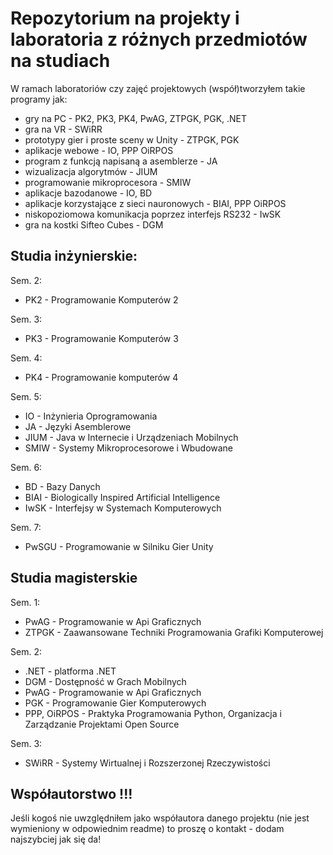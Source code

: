 # Repozytorium na projekty i laboratoria z różnych przedmiotów na studiach

W ramach laboratoriów czy zajęć projektowych (współ)tworzyłem takie programy jak:
- gry na PC - PK2, PK3, PK4, PwAG, ZTPGK, PGK, .NET
- gra na VR - SWiRR
- prototypy gier i proste sceny w Unity - ZTPGK, PGK
- aplikacje webowe - IO, PPP OiRPOS
- program z funkcją napisaną a asemblerze - JA
- wizualizacja algorytmów - JIUM
- programowanie mikroprocesora - SMIW
- aplikacje bazodanowe - IO, BD
- aplikacje korzystające z sieci nauronowych - BIAI, PPP OiRPOS
- niskopoziomowa komunikacja poprzez interfejs RS232 - IwSK
- gra na kostki Sifteo Cubes - DGM

## Studia inżynierskie:  
Sem. 2:
- PK2 - Programowanie Komputerów 2

Sem. 3:
- PK3 - Programowanie Komputerów 3

Sem. 4:
- PK4 - Programowanie komputerów 4

Sem. 5:
- IO - Inżynieria Oprogramowania  
- JA - Języki Asemblerowe  
- JIUM - Java w Internecie i Urządzeniach Mobilnych  
- SMIW - Systemy Mikroprocesorowe i Wbudowane

Sem. 6:
- BD - Bazy Danych  
- BIAI - Biologically Inspired Artificial Intelligence
- IwSK - Interfejsy w Systemach Komputerowych  

Sem. 7:
- PwSGU - Programowanie w Silniku Gier Unity

## Studia magisterskie
Sem. 1:
- PwAG - Programowanie w Api Graficznych
- ZTPGK - Zaawansowane Techniki Programowania Grafiki Komputerowej

Sem. 2:
- .NET - platforma .NET
- DGM - Dostępność w Grach Mobilnych
- PwAG - Programowanie w Api Graficznych
- PGK - Programowanie Gier Komputerowych
- PPP, OiRPOS - Praktyka Programowania Python, Organizacja i Zarządzanie Projektami Open Source

Sem. 3:
- SWiRR - Systemy Wirtualnej i Rozszerzonej Rzeczywistości

## Współautorstwo !!!
Jeśli kogoś nie uwzględniłem jako współautora danego projektu (nie jest wymieniony w odpowiednim readme) to proszę o kontakt - dodam najszybciej jak się da!
